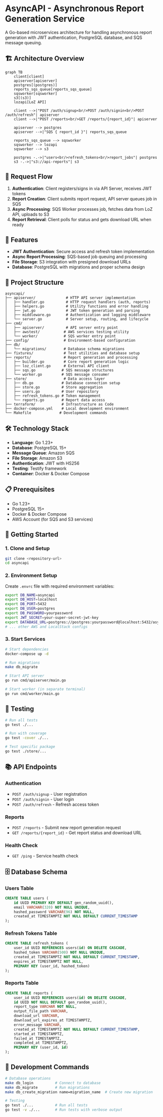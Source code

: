 # AsyncAPI - Asynchronous Report Generation Service

A Go-based microservices architecture for handling asynchronous report generation with JWT authentication, PostgreSQL database, and SQS message queuing.

## 🏗️ Architecture Overview

```mermaid
graph TB
    client[client]
    apiserver[apiserver]
    postgres[(postgres)]
    reports_sqs_queue[reports_sqs_queue]
    sqsworker[sqsworker]
    s3[(s3)]
    lozapi[LoZ API]
    
    client -->|"POST /auth/signup<br/>POST /auth/signin<br/>POST /auth/refresh"| apiserver
    client -->|"POST /reports<br/>GET /reports/{report_id}"| apiserver
    
    apiserver --> postgres
    apiserver -->|"SQS { report_id }"| reports_sqs_queue
    
    reports_sqs_queue --> sqsworker
    sqsworker --> lozapi
    sqsworker --> s3
    
    postgres -.->|"users<br/>refresh_tokens<br/>report_jobs"| postgres
    s3 -.->|"s3://api-reports"| s3
```

## 🔄 Request Flow

1. **Authentication**: Client registers/signs in via API Server, receives JWT tokens
2. **Report Creation**: Client submits report request, API server queues job in SQS
3. **Async Processing**: SQS Worker processes job, fetches data from LoZ API, uploads to S3
4. **Report Retrieval**: Client polls for status and gets download URL when ready

## 🚀 Features

- **JWT Authentication**: Secure access and refresh token implementation
- **Async Report Processing**: SQS-based job queuing and processing
- **File Storage**: S3 integration with presigned download URLs
- **Database**: PostgreSQL with migrations and proper schema design

## 📁 Project Structure

```
asyncapi/
├── apiserver/              # HTTP API server implementation
│   ├── handler.go          # HTTP request handlers (auth, reports)
│   ├── helpers.go          # Utility functions and error handling
│   ├── jwt.go              # JWT token generation and parsing
│   ├── middleware.go       # Authentication and logging middleware
│   └── server.go           # Server setup, routing, and lifecycle
├── cmd/
│   ├── apiserver/          # API server entry point
│   ├── awstest/           # AWS services testing utility
│   └── worker/            # SQS worker entry point
├── config/                # Environment-based configuration
├── db/
│   └── migrations/        # Database schema migrations
├── fixtures/              # Test utilities and database setup
├── reports/               # Report generation and processing
│   ├── builder.go         # Core report generation logic
│   ├── loz_client.go      # External API client
│   ├── sqs.go            # SQS message structures
│   └── worker.go         # SQS message consumer
├── store/                 # Data access layer
│   ├── db.go             # Database connection setup
│   ├── store.go          # Store aggregation
│   ├── users.go          # User repository
│   ├── refresh_tokens.go # Token management
│   └── reports.go        # Report data access
├── terraform/            # Infrastructure as Code
├── docker-compose.yml    # Local development environment
└── Makefile             # Development commands
```

## 🛠️ Technology Stack

- **Language**: Go 1.23+
- **Database**: PostgreSQL 15+
- **Message Queue**: Amazon SQS
- **File Storage**: Amazon S3
- **Authentication**: JWT with HS256
- **Testing**: Testify framework
- **Container**: Docker & Docker Compose

## 📋 Prerequisites

- Go 1.23+
- PostgreSQL 15+
- Docker & Docker Compose
- AWS Account (for SQS and S3 services)

## 🚀 Getting Started

### 1. Clone and Setup
```bash
git clone <repository-url>
cd asyncapi
```

### 2. Environment Setup
Create `.envrc` file with required environment variables:
```bash
export DB_NAME=asyncapi
export DB_HOST=localhost
export DB_PORT=5432
export DB_USER=postgres
export DB_PASSWORD=yourpassword
export JWT_SECRET=your-super-secret-jwt-key
export DATABASE_URL=postgres://postgres:yourpassword@localhost:5432/asyncapi?sslmode=disable
# ... other AWS and LocalStack configs
```

### 3. Start Services
```bash
# Start dependencies
docker-compose up -d

# Run migrations
make db_migrate

# Start API server
go run cmd/apiserver/main.go

# Start worker (in separate terminal)
go run cmd/worker/main.go
```

## 🧪 Testing

```bash
# Run all tests
go test ./...

# Run with coverage
go test -cover ./...

# Test specific package
go test ./store/...
```

## 📚 API Endpoints

### Authentication
- `POST /auth/signup` - User registration
- `POST /auth/signin` - User login
- `POST /auth/refresh` - Refresh access token

### Reports
- `POST /reports` - Submit new report generation request
- `GET /reports/{report_id}` - Get report status and download URL

### Health Check
- `GET /ping` - Service health check

## 🗄️ Database Schema

### Users Table
```sql
CREATE TABLE users (
    id UUID PRIMARY KEY DEFAULT gen_random_uuid(),
    email VARCHAR(320) NOT NULL UNIQUE,
    hashed_password VARCHAR(96) NOT NULL,
    created_at TIMESTAMPTZ NOT NULL DEFAULT CURRENT_TIMESTAMP
);
```

### Refresh Tokens Table
```sql
CREATE TABLE refresh_tokens (
    user_id UUID REFERENCES users(id) ON DELETE CASCADE,
    hashed_token VARCHAR(500) NOT NULL UNIQUE,
    created_at TIMESTAMPTZ NOT NULL DEFAULT CURRENT_TIMESTAMP,
    expires_at TIMESTAMPTZ NOT NULL,
    PRIMARY KEY (user_id, hashed_token)
);
```

### Reports Table
```sql
CREATE TABLE reports (
    user_id UUID REFERENCES users(id) ON DELETE CASCADE,
    id UUID NOT NULL DEFAULT gen_random_uuid(),
    report_type VARCHAR NOT NULL,
    output_file_path VARCHAR,
    download_url VARCHAR,
    download_url_expires_at TIMESTAMPTZ,
    error_message VARCHAR,
    created_at TIMESTAMPTZ NOT NULL DEFAULT CURRENT_TIMESTAMP,
    started_at TIMESTAMPTZ,
    failed_at TIMESTAMPTZ,
    completed_at TIMESTAMPTZ,
    PRIMARY KEY (user_id, id)
);
```

## 🔧 Development Commands

```bash
# Database operations
make db_login          # Connect to database
make db_migrate        # Run migrations
make db_create_migration name=migration_name  # Create new migration

# Testing
go test ./...          # Run all tests
go test -v ./...       # Run tests with verbose output
```